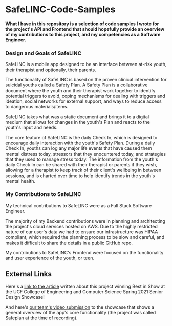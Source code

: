 # SafeLINC-Code-Samples

**What I have in this repository is a selection of code samples I wrote for the project's API and Frontend that should hopefully provide an overview of my contributions to this project, and my competencies as a Software Engineer.**

### Design and Goals of SafeLINC

SafeLINC is a mobile app designed to be an interface between at-risk youth, their therapist and optionally, their parents.

The functionality of SafeLINC is based on the proven clinical intervention for suicidal youths called a Safety Plan. A Safety Plan is a collaborative document where the youth and their therapist work together to identify potential triggers to avoid, coping mechanisms for dealing with triggers and ideation, social networks for external support, and ways to reduce access to dangerous materials/items.

SafeLINC takes what was a static document and brings it to a digital medium that allows for changes in the youth's Plan and reacts to the youth's input and needs.

The core feature of SafeLINC is the daily Check In, which is designed to encourage daily interaction with the youth's Safety Plan. During a daily Check In, youths can log any major life events that have caused them mental distress today, stressors that they enocuntered today, and strategies that they used to manage stress today. The information from the youth's daily Check In can be shared with their therapist or parents if they wish, allowing for a therapist to keep track of their client's wellbeing in between sessions, and is charted over time to help identify trends in the youth's mental health.

### My Contributions to SafeLINC

My technical contributions to SafeLINC were as a Full Stack Software Engineer.

The majority of my Backend contributions were in planning and architecting the project's cloud services hosted on AWS. Due to the highly restricted nature of our user's data we had to ensure our infrastructure was HIPAA compliant, which required the planning process to be slow and careful, and makes it difficult to share the details in a public GitHub repo.

My contributions to SafeLINC's Frontend were focused on the functionality and user experience of the youth, or teen.

## External Links

Here's a [link to the article](https://www.cecs.ucf.edu/youth-suicide-prevention-app-is-best-in-show-of-ucfs-largest-ever-engineering-and-computer-science-senior-design-showcase/) written about this project winning Best in Show at the UCF College of Engineering and Computer Science Spring 2021 Senior Design Showcase!

And here's [our team's video submission](https://www.youtube.com/watch?v=SeZn6etQGjU) to the showcase that shows a general overview of the app's core functionality (the project was called Safeplan at the time of recording).
